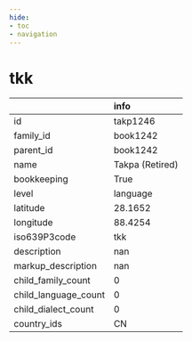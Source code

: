 ```yaml
---
hide:
- toc
- navigation
---
```

# tkk
|                      | info            |
|:---------------------|:----------------|
| id                   | takp1246        |
| family_id            | book1242        |
| parent_id            | book1242        |
| name                 | Takpa (Retired) |
| bookkeeping          | True            |
| level                | language        |
| latitude             | 28.1652         |
| longitude            | 88.4254         |
| iso639P3code         | tkk             |
| description          | nan             |
| markup_description   | nan             |
| child_family_count   | 0               |
| child_language_count | 0               |
| child_dialect_count  | 0               |
| country_ids          | CN              |
